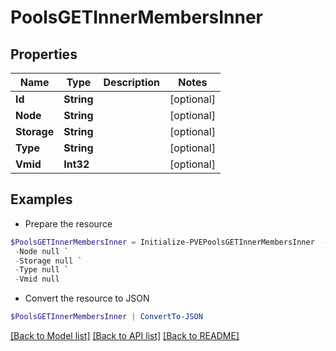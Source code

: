 # PoolsGETInnerMembersInner
## Properties

Name | Type | Description | Notes
------------ | ------------- | ------------- | -------------
**Id** | **String** |  | [optional] 
**Node** | **String** |  | [optional] 
**Storage** | **String** |  | [optional] 
**Type** | **String** |  | [optional] 
**Vmid** | **Int32** |  | [optional] 

## Examples

- Prepare the resource
```powershell
$PoolsGETInnerMembersInner = Initialize-PVEPoolsGETInnerMembersInner  -Id null `
 -Node null `
 -Storage null `
 -Type null `
 -Vmid null
```

- Convert the resource to JSON
```powershell
$PoolsGETInnerMembersInner | ConvertTo-JSON
```

[[Back to Model list]](../README.md#documentation-for-models) [[Back to API list]](../README.md#documentation-for-api-endpoints) [[Back to README]](../README.md)

